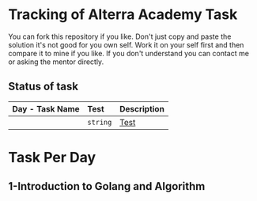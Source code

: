 
# Tracking of Alterra Academy Task

You can fork this repository if you like. Don't just copy and paste the solution it's not good for you own self. Work it on your self first and then compare it to mine if you like. If you don't understand you can contact me or asking the mentor directly. 

## Status of task

 
| Day - Task Name | Test | Description |
| :-------- | :------- | :------------------------- |
|   |  `string`  |  [Test](####task-per-day)  |

  


# Task Per Day

## 1-Introduction to Golang and Algorithm

<!--stackedit_data:
eyJoaXN0b3J5IjpbOTk4NTAxODI2LDYxNTQ2ODg3NiwtMTY3OT
Y3OTI4MV19
-->